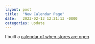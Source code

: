 ```yaml
---
layout: post
title:  "New Calendar Page"
date:   2023-02-13 12:21:13 -0800
categories: update
---
```


I built a [calendar of when stores are open](/calendar).
